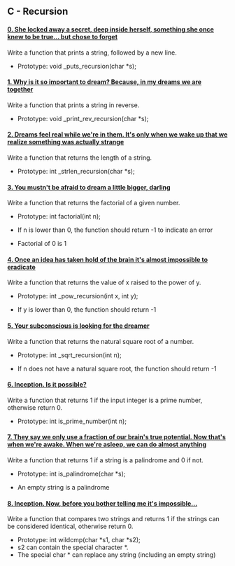 ## C - Recursion



#### [0. She locked away a secret, deep inside herself, something she once knew to be true... but chose to forget](0-puts_recursion.c)



Write a function that prints a string, followed by a new line.



- Prototype: void _puts_recursion(char *s);



#### [1. Why is it so important to dream? Because, in my dreams we are together](1-print_rev_recursion.c)



Write a function that prints a string in reverse.



- Prototype: void _print_rev_recursion(char *s);



#### [2. Dreams feel real while we're in them. It's only when we wake up that we realize something was actually strange](2-strlen_recursion.c)



Write a function that returns the length of a string.



- Prototype: int _strlen_recursion(char *s);



#### [3. You mustn't be afraid to dream a little bigger, darling](3-factorial.c)



Write a function that returns the factorial of a given number.



- Prototype: int factorial(int n);

- If n is lower than 0, the function should return -1 to indicate an error

- Factorial of 0 is 1



#### [4. Once an idea has taken hold of the brain it's almost impossible to eradicate](4-pow_recursion.c)



Write a function that returns the value of x raised to the power of y.



- Prototype: int _pow_recursion(int x, int y);

- If y is lower than 0, the function should return -1



#### [5. Your subconscious is looking for the dreamer](5-sqrt_recursion.c)



Write a function that returns the natural square root of a number.



- Prototype: int _sqrt_recursion(int n);

- If n does not have a natural square root, the function should return -1



#### [6. Inception. Is it possible?](6-is_prime_number.c)



Write a function that returns 1 if the input integer is a prime number, otherwise return 0.



- Prototype: int is_prime_number(int n);



#### [7. They say we only use a fraction of our brain's true potential. Now that's when we're awake. When we're asleep, we can do almost anything](100-is_palindrome.c)



Write a function that returns 1 if a string is a palindrome and 0 if not.



- Prototype: int is_palindrome(char *s);

- An empty string is a palindrome



#### [8. Inception. Now, before you bother telling me it's impossible...](101-wildcmp.c)



Write a function that compares two strings and returns 1 if the strings can be considered identical, otherwise return 0.



- Prototype: int wildcmp(char *s1, char *s2);
- s2 can contain the special character *.
- The special char * can replace any string (including an empty string)
